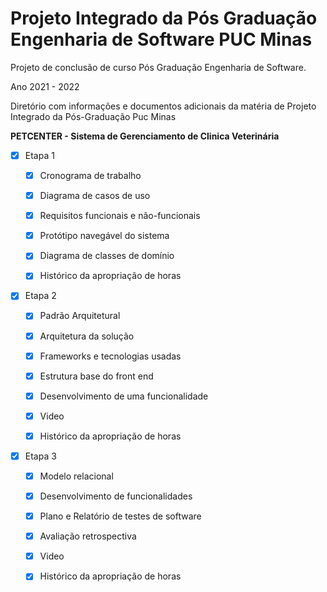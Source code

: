 # Projeto Integrado da Pós Graduação Engenharia de Software PUC Minas

Projeto de conclusão de curso Pós Graduação Engenharia de Software.

Ano 2021 - 2022

Diretório com informações e documentos adicionais da matéria de Projeto Integrado da Pós-Graduação Puc Minas 

**PETCENTER - Sistema de Gerenciamento de Clinica Veterinária**
 - [x] Etapa 1
 
     - [x] Cronograma de trabalho
 
     - [x] Diagrama de casos de uso
 
     - [x] Requisitos funcionais e não-funcionais
 
     - [x] Protótipo navegável do sistema
 
     - [x] Diagrama de classes de domínio
     
     - [x] Histórico da apropriação de horas
     
    
  - [x] Etapa 2
 
     - [x] Padrão Arquitetural
 
     - [x] Arquitetura da solução
 
     - [x] Frameworks e tecnologias usadas
 
     - [x] Estrutura base do front end
 
     - [x] Desenvolvimento de uma funcionalidade
     
     - [x] Video

     - [x] Histórico da apropriação de horas
     
          
  - [x] Etapa 3
 
     - [x] Modelo relacional 
 
     - [x] Desenvolvimento de funcionalidades
 
     - [x] Plano e Relatório de testes de software
 
     - [x] Avaliação retrospectiva
      
     - [x] Video

     - [x] Histórico da apropriação de horas


 
 
